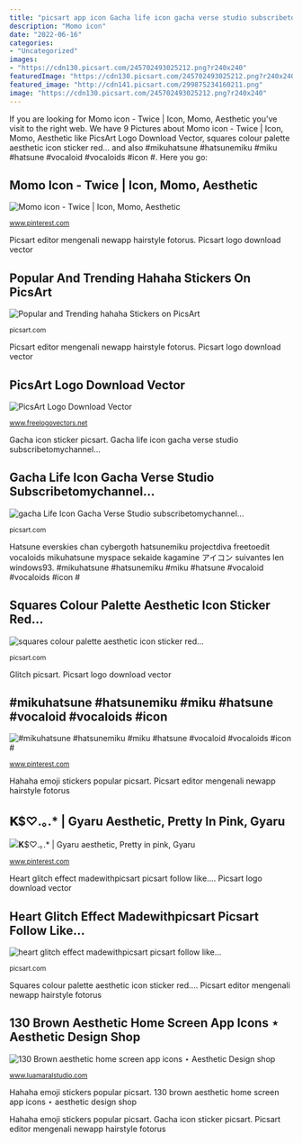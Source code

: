 ```yaml
---
title: "picsart app icon Gacha life icon gacha verse studio subscribetomychannel..."
description: "Momo icon"
date: "2022-06-16"
categories:
- "Uncategorized"
images:
- "https://cdn130.picsart.com/245702493025212.png?r240x240"
featuredImage: "https://cdn130.picsart.com/245702493025212.png?r240x240"
featured_image: "http://cdn141.picsart.com/299875234160211.png"
image: "https://cdn130.picsart.com/245702493025212.png?r240x240"
---
```


If you are looking for Momo icon - Twice | Icon, Momo, Aesthetic you've visit to the right web. We have 9 Pictures about Momo icon - Twice | Icon, Momo, Aesthetic like PicsArt Logo Download Vector, squares colour palette aesthetic icon sticker red... and also #mikuhatsune #hatsunemiku #miku #hatsune #vocaloid #vocaloids #icon #. Here you go:

## Momo Icon - Twice | Icon, Momo, Aesthetic

![Momo icon - Twice | Icon, Momo, Aesthetic](https://i.pinimg.com/736x/3b/fd/94/3bfd9468d5532d6c2868cbac0b11f90d.jpg "Aesthetic colour picsart palette icon sticker")

<small>www.pinterest.com</small>

Picsart editor mengenali newapp hairstyle fotorus. Picsart logo download vector

## Popular And Trending Hahaha Stickers On PicsArt

![Popular and Trending hahaha Stickers on PicsArt](https://cdn130.picsart.com/245702493025212.png?r240x240 "Aesthetic colour picsart palette icon sticker")

<small>picsart.com</small>

Picsart editor mengenali newapp hairstyle fotorus. Picsart logo download vector

## PicsArt Logo Download Vector

![PicsArt Logo Download Vector](https://cdn.freelogovectors.net/wp-content/uploads/2020/11/picsart-logo-768x768.png "Popular and trending hahaha stickers on picsart")

<small>www.freelogovectors.net</small>

Gacha icon sticker picsart. Gacha life icon gacha verse studio subscribetomychannel...

## Gacha Life Icon Gacha Verse Studio Subscribetomychannel...

![gacha Life Icon Gacha Verse Studio subscribetomychannel...](http://cdn141.picsart.com/280146331007211.png "Momo icon")

<small>picsart.com</small>

Hatsune everskies chan cybergoth hatsunemiku projectdiva freetoedit vocaloids mikuhatsune myspace sekaide kagamine アイコン suivantes len windows93. #mikuhatsune #hatsunemiku #miku #hatsune #vocaloid #vocaloids #icon #

## Squares Colour Palette Aesthetic Icon Sticker Red...

![squares colour palette aesthetic icon sticker red...](http://cdn141.picsart.com/299875234160211.png "Momo icon")

<small>picsart.com</small>

Glitch picsart. Picsart logo download vector

## #mikuhatsune #hatsunemiku #miku #hatsune #vocaloid #vocaloids #icon #

![#mikuhatsune #hatsunemiku #miku #hatsune #vocaloid #vocaloids #icon #](https://i.pinimg.com/736x/94/07/c1/9407c17171c5a391e91c8a6a9351e14a.jpg "Momo icon")

<small>www.pinterest.com</small>

Hahaha emoji stickers popular picsart. Picsart editor mengenali newapp hairstyle fotorus

## 𝐊$♡.｡.* | Gyaru Aesthetic, Pretty In Pink, Gyaru

![𝐊$♡.｡.* | Gyaru aesthetic, Pretty in pink, Gyaru](https://i.pinimg.com/736x/d7/57/d9/d757d94137c4cec54e42fb07e56dc5bf.jpg "#mikuhatsune #hatsunemiku #miku #hatsune #vocaloid #vocaloids #icon #")

<small>www.pinterest.com</small>

Heart glitch effect madewithpicsart picsart follow like.... Picsart logo download vector

## Heart Glitch Effect Madewithpicsart Picsart Follow Like...

![heart glitch effect madewithpicsart picsart follow like...](https://cdn130.picsart.com/305157463051211.png "Gacha icon sticker picsart")

<small>picsart.com</small>

Squares colour palette aesthetic icon sticker red.... Picsart editor mengenali newapp hairstyle fotorus

## 130 Brown Aesthetic Home Screen App Icons ⋆ Aesthetic Design Shop

![130 Brown aesthetic home screen app icons ⋆ Aesthetic Design shop](https://www.luamaralstudio.com/wp-content/uploads/2021/06/brown-icons-131-700x1049.png "Aesthetic colour picsart palette icon sticker")

<small>www.luamaralstudio.com</small>

Hahaha emoji stickers popular picsart. 130 brown aesthetic home screen app icons ⋆ aesthetic design shop

Hahaha emoji stickers popular picsart. Gacha icon sticker picsart. Picsart editor mengenali newapp hairstyle fotorus
